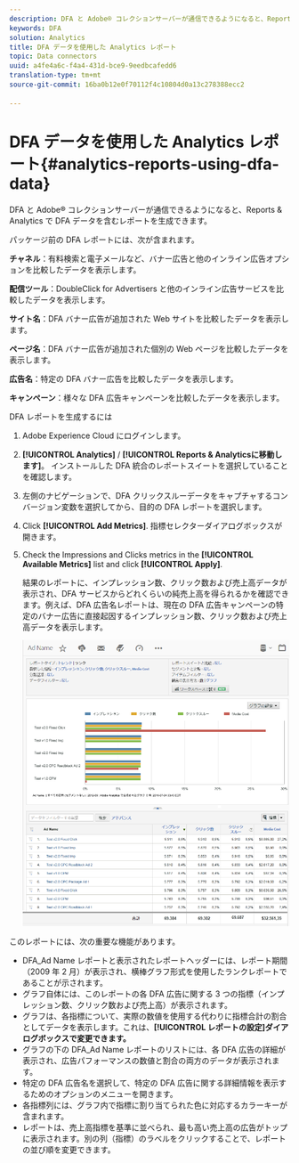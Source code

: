 ```yaml
---
description: DFA と Adobe® コレクションサーバーが通信できるようになると、Reports & Analytics で DFA データを含むレポートを生成できます。
keywords: DFA
solution: Analytics
title: DFA データを使用した Analytics レポート
topic: Data connectors
uuid: a4fe4a6c-f4a4-431d-bce9-9eedbcafedd6
translation-type: tm+mt
source-git-commit: 16ba0b12e0f70112f4c10804d0a13c278388ecc2

---
```



# DFA データを使用した Analytics レポート{#analytics-reports-using-dfa-data}

DFA と Adobe® コレクションサーバーが通信できるようになると、Reports &amp; Analytics で DFA データを含むレポートを生成できます。

パッケージ前の DFA レポートには、次が含まれます。

**チャネル**：有料検索と電子メールなど、バナー広告と他のインライン広告オプションを比較したデータを表示します。

**配信ツール**：DoubleClick for Advertisers と他のインライン広告サービスを比較したデータを表示します。

**サイト名**：DFA バナー広告が追加された Web サイトを比較したデータを表示します。

**ページ名**：DFA バナー広告が追加された個別の Web ページを比較したデータを表示します。

**広告名**：特定の DFA バナー広告を比較したデータを表示します。

**キャンペーン**：様々な DFA 広告キャンペーンを比較したデータを表示します。

DFA レポートを生成するには

1. Adobe Experience Cloud にログインします。
1. **[!UICONTROL Analytics]** / **[!UICONTROL Reports &amp; Analyticsに移動します]**。 インストールした DFA 統合のレポートスイートを選択していることを確認します。

1. 左側のナビゲーションで、DFA クリックスルーデータをキャプチャするコンバージョン変数を選択してから、目的の DFA レポートを選択します。
1. Click **[!UICONTROL Add Metrics]**. 指標セレクターダイアログボックスが開きます。
1. Check the Impressions and Clicks metrics in the **[!UICONTROL Available Metrics]** list and click **[!UICONTROL Apply]**.

   結果のレポートに、インプレッション数、クリック数および売上高データが表示され、DFA サービスからどれくらいの純売上高を得られるかを確認できます。例えば、DFA 広告名レポートは、現在の DFA 広告キャンペーンの特定のバナー広告に直接起因するインプレッション数、クリック数および売上高データを表示します。

   ![](assets/DFA_ad_name_report-sc15.png)

このレポートには、次の重要な機能があります。

* DFA_Ad Name レポートと表示されたレポートヘッダーには、レポート期間（2009 年 2 月）が表示され、横棒グラフ形式を使用したランクレポートであることが示されます。
* グラフ自体には、このレポートの各 DFA 広告に関する 3 つの指標（インプレッション数、クリック数および売上高）が表示されます。
* グラフは、各指標について、実際の数値を使用する代わりに指標合計の割合としてデータを表示します。これは、**[!UICONTROL レポートの設定]ダイアログボックスで変更できます。**
* グラフの下の DFA_Ad Name レポートのリストには、各 DFA 広告の詳細が表示され、広告パフォーマンスの数値と割合の両方のデータが表示されます。
* 特定の DFA 広告名を選択して、特定の DFA 広告に関する詳細情報を表示するためのオプションのメニューを開きます。
* 各指標列には、グラフ内で指標に割り当てられた色に対応するカラーキーが含まれます。
* レポートは、売上高指標を基準に並べられ、最も高い売上高の広告がトップに表示されます。別の列（指標）のラベルをクリックすることで、レポートの並び順を変更できます。
